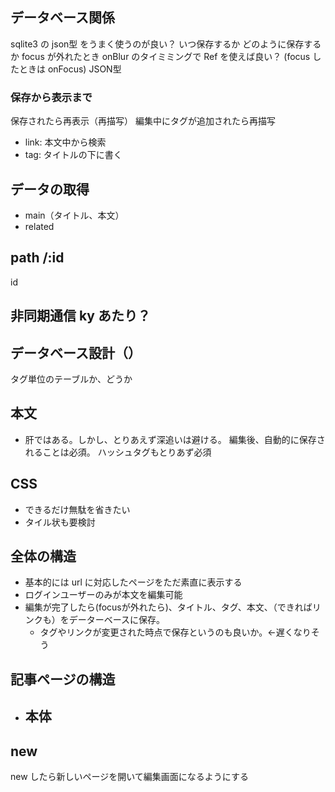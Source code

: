 ## データベース関係
  sqlite3 の json型 をうまく使うのが良い？
  いつ保存するか
  どのように保存するか
  focus が外れたとき onBlur のタイミミングで Ref を使えば良い？
    (focus したときは onFocus)
  JSON型

### 保存から表示まで

保存されたら再表示（再描写）
編集中にタグが追加されたら再描写
  - link: 本文中から検索
  - tag: タイトルの下に書く


## データの取得
- main（タイトル、本文）
- related

## path /:id
  id

## 非同期通信 ky あたり？

## データベース設計（）
  タグ単位のテーブルか、どうか

## 本文
  - 肝ではある。しかし、とりあえず深追いは避ける。
  編集後、自動的に保存されることは必須。
  ハッシュタグもとりあず必須


## CSS

- できるだけ無駄を省きたい
- タイル状も要検討

## 全体の構造

- 基本的には url に対応したページをただ素直に表示する
- ログインユーザーのみが本文を編集可能
- 編集が完了したら(focusが外れたら)、タイトル、タグ、本文、（できればリンクも）をデーターベースに保存。
  - タグやリンクが変更された時点で保存というのも良いか。<-遅くなりそう

## 記事ページの構造
  - 本体
    - 
## new 

new したら新しいページを開いて編集画面になるようにする




